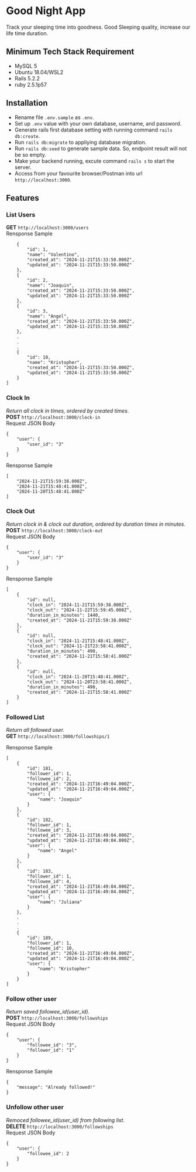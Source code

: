 # Good Night App
Track your sleeping time into goodness. Good Sleeping quality, increase our life time duration.

## Minimum Tech Stack Requirement 
- MySQL 5
- Ubuntu 18.04/WSL2
- Rails 5.2.2
- ruby 2.5.1p57

## Installation
- Rename file `.env.sample` as `.env`.
- Set up `.env` value with your own database, username, and password.
- Generate rails first database setting with running command `rails db:create`.
- Run `rails db:migrate` to appliying database migration.
- Run `rails db:seed` to generate sample data. So, endpoint result will not be so empty.
- Make your backend running, excute command `rails s` to start the server.
- Access from your favourite browser/Postman into url `http://localhost:3000`.

## Features
### List Users
**GET** `http://localhost:3000/users`\
Rensponse Sample
```[
    {
        "id": 1,
        "name": "Valentino",
        "created_at": "2024-11-21T15:33:50.000Z",
        "updated_at": "2024-11-21T15:33:50.000Z"
    },
    {
        "id": 2,
        "name": "Joaquin",
        "created_at": "2024-11-21T15:33:50.000Z",
        "updated_at": "2024-11-21T15:33:50.000Z"
    },
    {
        "id": 3,
        "name": "Angel",
        "created_at": "2024-11-21T15:33:50.000Z",
        "updated_at": "2024-11-21T15:33:50.000Z"
    },
    .
    .
    .
    {
        "id": 10,
        "name": "Kristopher",
        "created_at": "2024-11-21T15:33:50.000Z",
        "updated_at": "2024-11-21T15:33:50.000Z"
    }
]
```

### Clock In
_Return all clock in times, ordered by created times._\
**POST** `http://localhost:3000/clock-in`\
Request JSON Body
```
{
    "user": {
        "user_id": "3"
    }
}
```

Rensponse Sample
```
[
    "2024-11-21T15:59:38.000Z",
    "2024-11-21T15:48:41.000Z",
    "2024-11-20T15:48:41.000Z"
]
```

### Clock Out
_Return clock in & clock out duration, ordered by duration times in minutes._\
**POST** `http://localhost:3000/clock-out`\
Request JSON Body
```
{
    "user": {
        "user_id": "3"
    }
}
```

Rensponse Sample
```
[
    {
        "id": null,
        "clock_in": "2024-11-21T15:59:38.000Z",
        "clock_out": "2024-11-22T15:59:45.000Z",
        "duration_in_minutes": 1440,
        "created_at": "2024-11-21T15:59:38.000Z"
    },
    {
        "id": null,
        "clock_in": "2024-11-21T15:48:41.000Z",
        "clock_out": "2024-11-21T23:58:41.000Z",
        "duration_in_minutes": 490,
        "created_at": "2024-11-21T15:58:41.000Z"
    },
    {
        "id": null,
        "clock_in": "2024-11-20T15:48:41.000Z",
        "clock_out": "2024-11-20T23:58:41.000Z",
        "duration_in_minutes": 490,
        "created_at": "2024-11-21T15:58:41.000Z"
    }
]
```

### Followed List
_Return all followed user._\
**GET** `http://localhost:3000/followships/1`

Rensponse Sample
```
[
    {
        "id": 181,
        "follower_id": 1,
        "followee_id": 2,
        "created_at": "2024-11-21T16:49:04.000Z",
        "updated_at": "2024-11-21T16:49:04.000Z",
        "user": {
            "name": "Joaquin"
        }
    },
    {
        "id": 182,
        "follower_id": 1,
        "followee_id": 3,
        "created_at": "2024-11-21T16:49:04.000Z",
        "updated_at": "2024-11-21T16:49:04.000Z",
        "user": {
            "name": "Angel"
        }
    },
    {
        "id": 183,
        "follower_id": 1,
        "followee_id": 4,
        "created_at": "2024-11-21T16:49:04.000Z",
        "updated_at": "2024-11-21T16:49:04.000Z",
        "user": {
            "name": "Juliana"
        }
    },
    .
    .
    .
    {
        "id": 189,
        "follower_id": 1,
        "followee_id": 10,
        "created_at": "2024-11-21T16:49:04.000Z",
        "updated_at": "2024-11-21T16:49:04.000Z",
        "user": {
            "name": "Kristopher"
        }
    }
]
```

### Follow other user
_Return saved followee_id(user_id)._\
**POST** `http://localhost:3000/followships`\
Request JSON Body
```
{
    "user": {
        "followee_id": "3",
        "follower_id": "1"
    }
}
```

Rensponse Sample
```
{
    "message": "Already followed!"
}
```

### Unfollow other user
_Remoced followee_id(user_id) from following list._\
**DELETE** `http://localhost:3000/followships`\
Request JSON Body
```
{
    "user": {
        "followee_id": 2
    }
}
```
